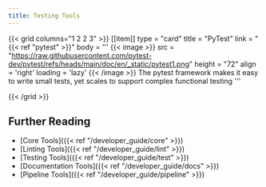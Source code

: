 ```yaml
---
title: Testing Tools
---
```

<!-- markdownlint-disable MD034 -->

{{< grid columns="1 2 2 3" >}}
[[item]]
type = "card"
title = "PyTest"
link = "{{< ref "pytest" >}}"
body = '''
{{< image >}}
src = "https://raw.githubusercontent.com/pytest-dev/pytest/refs/heads/main/doc/en/_static/pytest1.png"
height = "72"
align = 'right'
loading = 'lazy'
{{< /image >}}
The pytest framework makes it easy to write small tests, yet scales to support complex functional testing
'''

{{< /grid >}}

## Further Reading

* [Core Tools]({{< ref "/developer_guide/core" >}})
* [Linting Tools]({{< ref "/developer_guide/lint" >}})
* [Testing Tools]({{< ref "/developer_guide/test" >}})
* [Documentation Tools]({{< ref "/developer_guide/docs" >}})
* [Pipeline Tools]({{< ref "/developer_guide/pipeline" >}})
